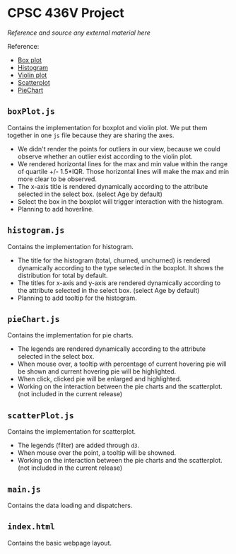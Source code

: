 # CPSC 436V Project

*Reference and source any external material here*

Reference:

* [Box plot](https://bl.ocks.org/rjurney/e04ceddae2e8f85cf3afe4681dac1d74)
* [Histogram](https://observablehq.com/@d3/histogram)
* [Violin plot](https://www.d3-graph-gallery.com/graph/violin_basicHist.html)
* [Scatterplot](https://stackoverflow.com/questions/13669239/remove-end-ticks-from-d3-js-axis)
* [PieChart](https://www.d3-graph-gallery.com/graph/pie_changeData.html)

## `boxPlot.js`

Contains the implementation for boxplot and violin plot. We put them together in one `js` file because they are sharing the axes.

* We didn't render the points for outliers in our view, because we could observe whether an outlier exist according to the violin plot.
* We rendered horizontal lines for the max and min value within the range of quartile +/- 1.5*IQR. Those horizontal lines will make the max and min more clear to be observed.
* The x-axis title is rendered dynamically according to the attribute selected in the select box. (select Age by default)
* Select the box in the boxplot will trigger interaction with the histogram.
* Planning to add hoverline.

## `histogram.js`

Contains the implementation for histogram.

* The title for the histogram (total, churned, unchurned) is rendered dynamically according to the type selected in the boxplot. It shows the distribution for total by default.
* The titles for x-axis and y-axis are rendered dynamically according to the attribute selected in the select box. (select Age by default)
* Planning to add tooltip for the histogram.

## `pieChart.js`

Contains the implementation for pie charts.

* The legends are rendered dynamically according to the attribute selected in the select box.
* When mouse over, a tooltip with percentage of current hovering pie will be shown and current hovering pie will be highlighted.
* When click, clicked pie will be enlarged and highlighted.
* Working on the interaction between the pie charts and the scatterplot. (not included in the current release)

## `scatterPlot.js`

Contains the implementation for scatterplot.

* The legends (filter) are added through `d3`.
* When mouse over the point, a tooltip will be showned.
* Working on the interaction between the pie charts and the scatterplot. (not included in the current release)


## `main.js`

Contains the data loading and dispatchers.

## `index.html`

Contains the basic webpage layout.
